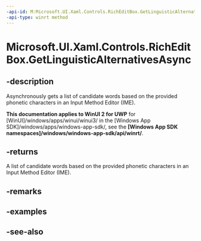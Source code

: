 ```yaml
---
-api-id: M:Microsoft.UI.Xaml.Controls.RichEditBox.GetLinguisticAlternativesAsync
-api-type: winrt method
---
```


<!-- Method syntax
public Windows.Foundation.IAsyncOperation<Windows.Foundation.Collections.IVectorView<string>> GetLinguisticAlternativesAsync()
-->

# Microsoft.UI.Xaml.Controls.RichEditBox.GetLinguisticAlternativesAsync

## -description
Asynchronously gets a list of candidate words based on the provided phonetic characters in an Input Method Editor (IME).

**This documentation applies to WinUI 2 for UWP** for [WinUI]/windows/apps/winui/winui3/ in the [Windows App SDK]/windows/apps/windows-app-sdk/, see the **[Windows App SDK namespaces]/windows/windows-app-sdk/api/winrt/**.

## -returns
A list of candidate words based on the provided phonetic characters in an Input Method Editor (IME).

## -remarks

## -examples

## -see-also
